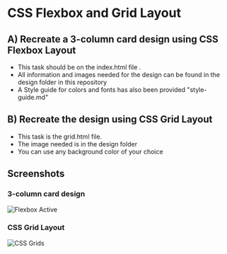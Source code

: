 # CSS Flexbox and Grid Layout
## A) Recreate a 3-column card design using CSS Flexbox  Layout
- This task should be on the index.html file .
- All information and images needed for the design can be found in the design folder in this repository
- A Style guide for colors and fonts has also been provided "style-guide.md"



## B) Recreate the design using CSS Grid Layout  

- This task is the grid.html file.
- The image needed is in the design folder
- You can use any background color of your choice

## Screenshots
### 3-column card design
![Flexbox Active](https://user-images.githubusercontent.com/70760998/173374542-07e1bbea-8fff-4a3d-9b6c-774a702b3741.png)

### CSS Grid Layout
![CSS Grids](https://user-images.githubusercontent.com/70760998/173374555-9f94ff5c-0a44-4694-a338-af139ea76f62.png)
